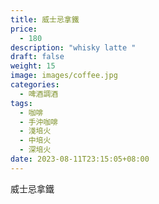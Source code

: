 ```yaml
---
title: 威士忌拿鐵
price:
  - 180
description: "whisky latte "
draft: false
weight: 15
image: images/coffee.jpg
categories:
  - 啤酒調酒
tags:
  - 咖啡
  - 手沖咖啡
  - 淺培火
  - 中培火
  - 深培火
date: 2023-08-11T23:15:05+08:00
---
```


 威士忌拿鐵
